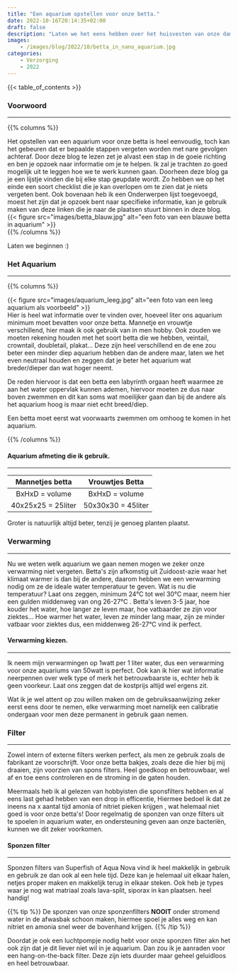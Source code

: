 ```yaml
---
title: "Een aquarium opstellen voor onze betta."
date: 2022-10-16T20:14:35+02:00
draft: false
description: "Laten we het eens hebben over het huisvesten van onze dames/heren bettas, heel makkelijk te doen, als je de volgende punten aanhoud"
images:
    - /images/blog/2022/10/betta_in_nano_aquarium.jpg
categories:
    - Verzorging
    - 2022
---
```

{{< table_of_contents >}}

### Voorwoord
---
{{% columns %}}
<div class="column">
    Het opstellen van een aquarium voor onze betta is heel eenvoudig, toch kan het gebeuren dat er bepaalde stappen vergeten worden met nare gevolgen achteraf.
    Door deze blog te lezen zet je alvast een stap in de goeie richting en ben je opzoek naar informatie om je te helpen.
    Ik zal je trachten zo goed mogelijk uit te leggen hoe we te werk kunnen gaan.
    Doorheen deze blog ga je een lijstje vinden die bij elke stap geupdate wordt.
    Zo hebben we op het einde een soort checklist die je kan overlopen om te zien dat je niets vergeten bent.
    Ook bovenaan heb ik een Onderwerpen lijst toegevoegd, moest het zijn dat je opzoek bent naar specifieke informatie, kan je gebruik maken van deze linken die je naar de plaatsen stuurt binnen in deze blog.
</div>
<div class="column">
    {{< figure src="images/betta_blauw.jpg" alt="een foto van een blauwe betta in aquarium" >}}
</div>
{{% /columns %}}

Laten we beginnen :)

### Het Aquarium
---
{{% columns %}}
<div class="column">
    {{< figure src="images/aquarium_leeg.jpg" alt="een foto van een leeg aquarium als voorbeeld" >}}
</div>
<div class="column">
Hier is heel wat informatie over te vinden over, hoeveel liter ons aquarium minimum moet bevatten voor onze betta.
Mannetje en vrouwtje verschillend, hier maak ik ook gebruik van in men hobby.
Ook zouden we moeten rekening houden met het soort betta die we hebben, veintail, crowntail, doubletail, plakat...
Deze zijn heel verschillend en de ene zou beter een minder diep aquarium hebben dan de andere maar, laten we het even neutraal houden en zeggen dat je beter het aquarium wat breder/dieper dan wat hoger neemt.

De reden hiervoor is dat een betta een labyrinth orgaan heeft waarmee ze aan het water oppervlak kunnen ademen, hiervoor moeten ze dus naar boven zwemmen en dit kan soms wat moeilijker gaan dan bij de andere als het aquarium hoog is maar niet echt breed/diep.

Een betta moet eerst wat voorwaarts zwemmen om omhoog te komen in het aquarium.
</div>
{{% /columns %}}

#### Aquarium afmeting die ik gebruik.
---
| Mannetjes betta | Vrouwtjes Betta |
|:---:|:---:|
| BxHxD = volume | BxHxD = volume |
| 40x25x25 = 25liter | 50x30x30 = 45liter |

Groter is natuurlijk altijd beter, tenzij je genoeg planten plaatst.

### Verwarming
---
Nu we weten welk aquarium we gaan nemen mogen we zeker onze verwarming niet vergeten.
Betta's zijn afkomstig uit Zuidoost-azie waar het klimaat warmer is dan bij de andere, daarom hebben we een verwarming nodig om ze de ideale water temperatuur te geven.
Wat is nu die temperatuur? 
Laat ons zeggen, minimum 24°C tot wel 30°C maar, neem hier een gulden middenweg van ong 26-27°C .
Betta's leven 3-5 jaar, hoe kouder het water, hoe langer ze leven maar, hoe vatbaarder ze zijn voor ziektes...
Hoe warmer het water, leven ze minder lang maar, zijn ze minder vatbaar voor ziektes dus, een middenweg 26-27°C vind ik perfect.

#### Verwarming kiezen.
---
Ik neem mijn verwarmingen op 1watt per 1 liter water, dus een verwarming voor onze aquariums van 50watt is perfect.
Ook kan ik hier wat informatie neerpennen over welk type of merk het betrouwbaarste is, echter heb ik geen voorkeur.
Laat ons zeggen dat de kostprijs altijd wel ergens zit.

Wat ik je wel attent op zou willen maken om de gebruiksaanwijzing zeker eerst eens door te nemen, elke verwarming moet namelijk een calibratie ondergaan voor men deze permanent in gebruik gaan nemen.

### Filter
---
Zowel intern of externe filters werken perfect, als men ze gebruik zoals de fabrikant ze voorschrijft.
Voor onze betta bakjes, zoals deze die hier bij mij draaien, zijn voorzien van spons filters.
Heel goedkoop en betrouwbaar, wel af en toe eens controleren en de stroming in de gaten houden.

Meermaals heb ik al gelezen van hobbyisten die sponsfilters hebben en al eens last gehad hebben van een drop in efficentie,
Hiermee bedoel ik dat ze ineens na x aantal tijd amonia of nitriet pieken krijgen , wat helemaal niet goed is voor onze betta's!
Door regelmatig de sponzen van onze filters uit te spoelen in aquarium water, en ondersteuning geven aan onze bacteriën, kunnen we dit zeker voorkomen.

#### Sponzen filter
---
Sponzen filters van Superfish of Aqua Nova vind ik heel makkelijk in gebruik en gebruik ze dan ook al een hele tijd.
Deze kan je helemaal uit elkaar halen, netjes proper maken en makkelijk terug in elkaar steken.
Ook heb je types waar je nog wat matriaal zoals lava-split, siporax in kan plaatsen. heel handig!

{{% tip %}}
De sponzen van onze sponzenfilters **NOOIT** onder stromend water in de afwasbak schoon maken, hiermee spoel je alles weg en kan nitriet en amonia snel weer de bovenhand krijgen.
{{% /tip %}}

Doordat je ook een luchtpompje nodig hebt voor onze sponzen filter akn het ook zijn dat je dit liever niet wil in je aquarium.
Dan zou ik je aanraden voor een hang-on-the-back filter.
Deze zijn iets duurder maar geheel geluidloos en heel betrouwbaar.